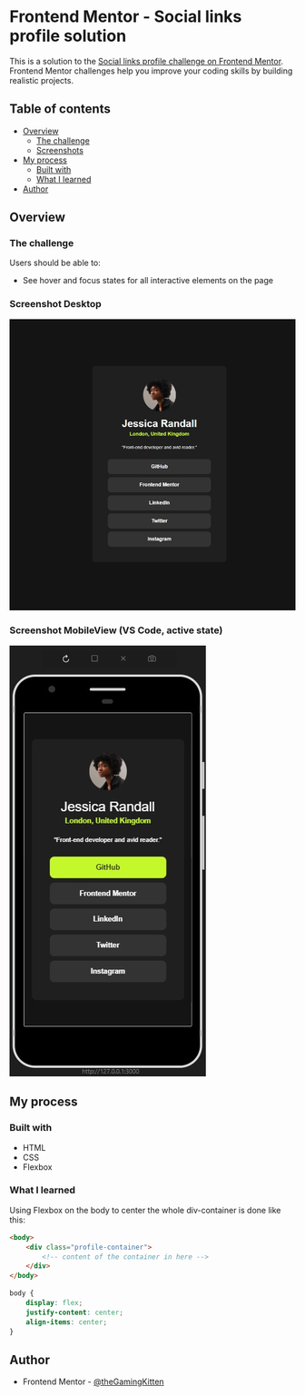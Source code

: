 # Frontend Mentor - Social links profile solution

This is a solution to the [Social links profile challenge on Frontend Mentor](https://www.frontendmentor.io/challenges/social-links-profile-UG32l9m6dQ). Frontend Mentor challenges help you improve your coding skills by building realistic projects. 

## Table of contents

- [Overview](#overview)
  - [The challenge](#the-challenge)
  - [Screenshots](#screenshot-desktop)
- [My process](#my-process)
  - [Built with](#built-with)
  - [What I learned](#what-i-learned)
- [Author](#author)

## Overview

### The challenge

Users should be able to:

- See hover and focus states for all interactive elements on the page

### Screenshot Desktop

![](./screenshot.jpg)

### Screenshot MobileView (VS Code, active state)

![](./screenshot_mobile.jpg)

## My process

### Built with

- HTML
- CSS
- Flexbox

### What I learned

Using Flexbox on the body to center the whole div-container is done like this:

```html
<body>
    <div class="profile-container">
        <!-- content of the container in here -->
    </div>
</body>
```
```css
body {
    display: flex;
    justify-content: center;
    align-items: center;
}
```

## Author

- Frontend Mentor - [@theGamingKitten](https://www.frontendmentor.io/profile/theGamingKitten)
